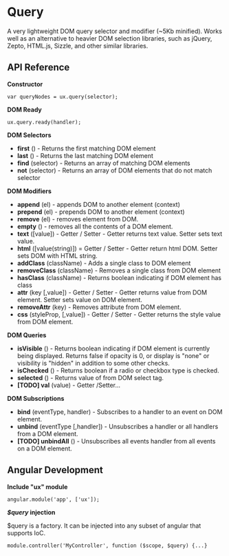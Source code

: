 Query
========

A very lightweight DOM query selector and modifier (~5Kb minified). Works well as an alternative to heavier DOM selection libraries, such as jQuery, Zepto, HTML.js, Sizzle, and other similar libraries.

## API Reference ##

**Constructor**

	var queryNodes = ux.query(selector);

**DOM Ready**

	ux.query.ready(handler);	

**DOM Selectors**

- **first** () - Returns the first matching DOM element
- **last** () - Returns the last matching DOM element
- **find** (selector) - Returns an array of matching DOM elements 
- **not** (selector) - Returns an array of DOM elements that do not match selector

**DOM Modifiers**

- **append** (el) - appends DOM to another element (context)
- **prepend** (el) - prepends DOM to another element (context)
- **remove** (el) - removes element from DOM.
- **empty** () - removes all the contents of a DOM element.
- **text** ([value]) - Getter / Setter - Getter returns text value. Setter sets text value.
- **html** ([value(string)]) = Getter / Setter - Getter return html DOM. Setter sets DOM with HTML string.
- **addClass** (className) - Adds a single class to DOM element
- **removeClass** (className) - Removes a single class from DOM element
- **hasClass** (className) - Returns boolean indicating if DOM element has class
- **attr** (key [,value]) - Getter / Setter - Getter returns value from DOM element. Setter sets value on DOM element.
- **removeAttr** (key) - Removes attribute from DOM element.
- **css** (styleProp, [,value]) - Getter / Setter - Getter returns the style value from DOM element.

**DOM Queries**

- **isVisible** () - Returns boolean indicating if DOM element is currently being displayed. Returns false if opacity is 0, or display is "none" or visibility is "hidden" in addition to some other checks.
- **isChecked** () - Returns boolean if a radio or checkbox type is checked.
- **selected** () - Returns value of from DOM select tag.
- **[TODO] val** (value) - Getter /Setter...

**DOM Subscriptions**

- **bind** (eventType, handler) - Subscribes to a handler to an event on DOM element.
- **unbind** (eventType [,handler]) - Unsubscribes a handler or all handlers from a DOM element.
- **[TODO] unbindAll** () - Unsubscribes all events handler from all events on a DOM element.

Angular Development
--------

**Include "ux" module**
	
	angular.module('app', ['ux']);

***$query* injection**

$query is a factory. It can be injected into any subset of angular that supports IoC.

	module.controller('MyController', function ($scope, $query) {...}
